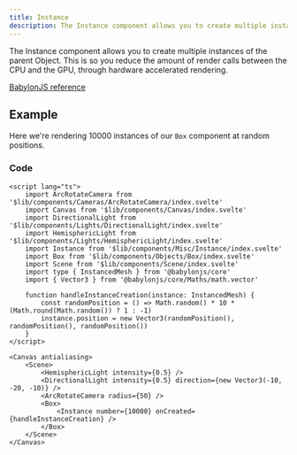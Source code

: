```yaml
---
title: Instance
description: The Instance component allows you to create multiple instances of the parent Object. This is so you reduce the amount of render calls between the CPU and the GPU, through hardware accelerated rendering.
---
```


<script>
  import InstanceStory from 'svelte-babylon/components/Misc/Instance/Instance.story.svelte'
  import ExampleWrapper from '$routes/docs/_components/ExampleWrapper.svelte'
</script>

The Instance component allows you to create multiple instances of the parent Object. This is so you reduce the amount of render calls between the CPU and the GPU, through hardware accelerated rendering.

[BabylonJS reference](https://doc.babylonjs.com/divingDeeper/mesh/copies/instances)

## Example

Here we're rendering 10000 instances of our `Box` component at random positions.

<ExampleWrapper id='InstanceStory'>
  <InstanceStory />
</ExampleWrapper>

### Code

```svelte
<script lang="ts">
	import ArcRotateCamera from '$lib/components/Cameras/ArcRotateCamera/index.svelte'
	import Canvas from '$lib/components/Canvas/index.svelte'
	import DirectionalLight from '$lib/components/Lights/DirectionalLight/index.svelte'
	import HemisphericLight from '$lib/components/Lights/HemisphericLight/index.svelte'
	import Instance from '$lib/components/Misc/Instance/index.svelte'
	import Box from '$lib/components/Objects/Box/index.svelte'
	import Scene from '$lib/components/Scene/index.svelte'
	import type { InstancedMesh } from '@babylonjs/core'
	import { Vector3 } from '@babylonjs/core/Maths/math.vector'

	function handleInstanceCreation(instance: InstancedMesh) {
		const randomPosition = () => Math.random() * 10 * (Math.round(Math.random()) ? 1 : -1)
		instance.position = new Vector3(randomPosition(), randomPosition(), randomPosition())
	}
</script>

<Canvas antialiasing>
	<Scene>
		<HemisphericLight intensity={0.5} />
		<DirectionalLight intensity={0.5} direction={new Vector3(-10, -20, -10)} />
		<ArcRotateCamera radius={50} />
		<Box>
			<Instance number={10000} onCreated={handleInstanceCreation} />
		</Box>
	</Scene>
</Canvas>
```
